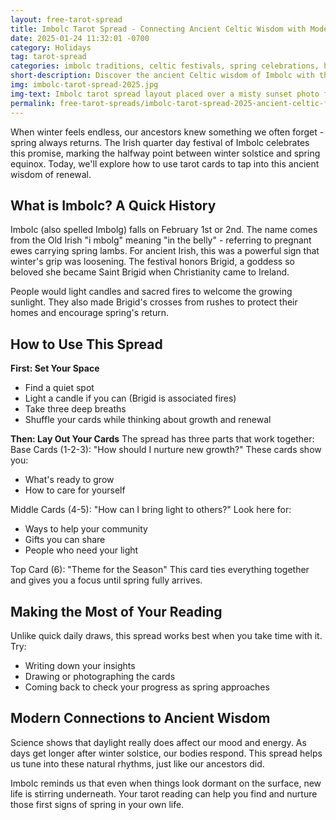 ```yaml
---
layout: free-tarot-spread
title: Imbolc Tarot Spread - Connecting Ancient Celtic Wisdom with Modern Growth
date: 2025-01-24 11:32:01 -0700
category: Holidays
tag: tarot-spread
categories: imbolc traditions, celtic festivals, spring celebrations, how to celebrate imbolc modern pagan, tarot spreads, divination methods, card layouts, beginner friendly tarot spreads for spring, celtic paganism, brigid worship, celtic gods, modern celtic spiritual practices, spiritual growth, self reflection, inner wisdom, spiritual journaling prompts spring, modern witchcraft, pagan practices, magical tools, combining science and spirituality, seasonal changes, spring equinox, natural cycles, connecting with nature through tarot, tarot readings, ritual tools, spiritual practices, how to do meaningful tarot readings, spiritual meditation, mindful practice, reflection, seasonal meditation practices celtic, brigid goddess, celtic deities, sacred feminine, modern worship of celtic goddesses, celtic history, ancient practices, folk traditions, traditional celtic spring celebrations, imbolc meaning, imbolg celebration, spring fertility festival, celtic wheel of the year, candlemas traditions, celtic spring rituals, modern pagan holidays, seasonal tarot spreads, brigid's cross meaning, february celtic festivals, winter to spring transition rituals, sacred fire ceremonies, celtic spring prayers, tarot for beginners spring, irish spring traditions
short-description: Discover the ancient Celtic wisdom of Imbolc with this intuitive 6-card tarot spread. Connect with spring's energy and nurture personal growth through traditional divination practices
img: imbolc-tarot-spread-2025.jpg
img-text: Imbolc tarot spread layout placed over a misty sunset photo featuring a purple wildflower silhouetted against golden light. Six card positions are marked with numbers 1 through 6, arranged in a plant-like formation. Position text explains:\ Cards 1-3 answer 'How should I nurture new growth in my life?', Cards 4-5 explore 'How can I bring light to others?', and Card 6 reveals 'A theme for this season'. The title reads 'Imbolc Tarot To Honor the Return of the Light' in elegant purple script. Website credit to JuniperDivination.com appears at bottom. Background shows blurred winter field at sunset with dried plants and wildflowers creating a magical seasonal atmosphere.
permalink: free-tarot-spreads/imbolc-tarot-spread-2025-ancient-celtic-fire-festival
---
```

When winter feels endless, our ancestors knew something we often forget - spring always returns. The Irish quarter day festival of Imbolc celebrates this promise, marking the halfway point between winter solstice and spring equinox. Today, we'll explore how to use tarot cards to tap into this ancient wisdom of renewal.

## What is Imbolc? A Quick History
Imbolc (also spelled Imbolg) falls on February 1st or 2nd. The name comes from the Old Irish "i mbolg" meaning "in the belly" - referring to pregnant ewes carrying spring lambs. For ancient Irish, this was a powerful sign that winter's grip was loosening.
The festival honors Brigid, a goddess so beloved she became Saint Brigid when Christianity came to Ireland.

People would light candles and sacred fires to welcome the growing sunlight. They also made Brigid's crosses from rushes to protect their homes and encourage spring's return.

## How to Use This Spread
**First: Set Your Space**
* Find a quiet spot
* Light a candle if you can (Brigid is associated fires)
* Take three deep breaths
* Shuffle your cards while thinking about growth and renewal

**Then: Lay Out Your Cards**
The spread has three parts that work together:
Base Cards (1-2-3): "How should I nurture new growth?"
These cards show you:
* What's ready to grow
* How to care for yourself

Middle Cards (4-5): "How can I bring light to others?"
Look here for:
* Ways to help your community
* Gifts you can share
* People who need your light

Top Card (6): "Theme for the Season"
This card ties everything together and gives you a focus until spring fully arrives.

## Making the Most of Your Reading
Unlike quick daily draws, this spread works best when you take time with it. Try:
* Writing down your insights
* Drawing or photographing the cards
* Coming back to check your progress as spring approaches

## Modern Connections to Ancient Wisdom
Science shows that daylight really does affect our mood and energy. As days get longer after winter solstice, our bodies respond. This spread helps us tune into these natural rhythms, just like our ancestors did.

Imbolc reminds us that even when things look dormant on the surface, new life is stirring underneath. Your tarot reading can help you find and nurture those first signs of spring in your own life.